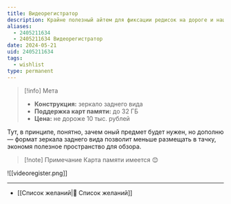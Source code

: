 ```yaml
---
title: Видеорегистратор
description: Крайне полезный айтем для фиксации редисок на дороге и наших косяков
aliases:
  - 2405211634
  - 2405211634 Видеорегистратор
date: 2024-05-21
uid: 2405211634
tags:
  - wishlist
type: permanent
---
```


> [!info] Мета
> - **Конструкция:** зеркало заднего вида
> - **Поддержка карт памяти:** до 32 ГБ
> - **Цена:** не дороже 10 тыс. рублей

Тут, в принципе, понятно, зачем оный предмет будет нужен, но дополню — формат зеркала заднего вида позволит меньше размещать в тачку, экономя полезное пространство для обзора.

> [!note] Примечание
> Карта памяти имеется 😊

![[videoregister.png]]

---

- [[Список желаний|🎁 Список желаний]]
